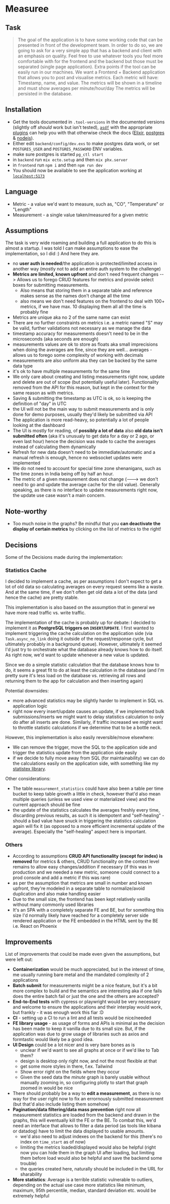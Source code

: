 # Measuree

## Task

> The goal of the application is to have some working code that can be presented in front
of the development team. In order to do so, we are going to ask for a very simple app
that has a backend and client with an emphasis on quality. Feel free to use whatever
tools you feel more comfortable with for the frontend and the backend but those must be
separated (single page application). Extra points if the tool can be easily run in our
machines.
> We want a Frontend + Backend application that allows you to post and visualise
metrics. Each metric will have: Timestamp, name, and value. The metrics will be shown
in a timeline and must show averages per minute/hour/day The metrics will be persisted
in the database.

## Installation

* Get the tools documented in `.tool-versions` in the documented versions (slightly off _should_ work but isn't tested), [`asdf`](https://github.com/asdf-vm/asdf) with the appropriate [plugins](https://github.com/asdf-vm/asdf-plugins) can help you with that otherwise check the docs ([Elixir](https://elixir-lang.org/install.html), [postgres](https://www.postgresql.org/docs/current/tutorial-install.html) & [nodejs](https://nodejs.org/en/learn/getting-started/how-to-install-nodejs)).
* Either edit `backend/config/dev.exs` to make postgres data work, or set `POSTGRES_USER` and `POSTGRES_PASSWORD` ENV variables.
* make sure postgres is started `pg_ctl start`
* in `backend` run `mix ecto.setup` and then `mix phx.server`
* in `frontend` run `npm i` and then `npm run dev`
* You should now be available to see the application working at [`localhost:5173`](http://localhost:5173/)

## Language

* Metric - a value we'd want to measure, such as, "CO", "Temperature" or "Length"
* Measurement - a single value taken/measured for a given metric

## Assumptions

The task is very wide roaming and building a full application to do this is almost a startup. I was told I can make assumptions to ease the implementation, so I did :) And here they are.

* no **user auth is needed**/the application is protected/limited access in another way (mostly not to add an entire auth system to the challenge)
* **Metrics are limited, known upfront** and don't need frequent changes --> Allows us to forego CRUD features for metrics and provide select boxes for submitting measurements.
  * Also means that storing them in a separate table and reference makes sense as the names don't change all the time
  * also means we don't need features on the frontend to deal with 100+ metrics, if we have max. 10 displaying them all all the time is probably fine
* Metrics are unique aka no 2 of the same name can exist
* There are no further constraints on metrics i.e. a metric named "S" may be valid, further validations not necessary as we manage the data
* timestamp accuracy for measurements doesn't need to be in the microseconds (aka seconds are enough)
* measurements values are ok to store as floats aka small imprecisions when doing the averages are fine, since they are well... averages - allows us to forego some complexity of working with decimals
* measurements are also uniform aka they can be backed by the same data type
* it's ok to have multiple measurements for the same time
* We only care about creating and listing measurements right now, update and delete are out of scope (but potentially useful later). Functionality removed from the API for this reason, but kept in the context for the same reason as with metrics.
* Saving & submitting the timestamp as UTC is ok, so is keeping the definition of "day" in UTC
* the UI will not be the main way to submit measurements and is only done for demo purposes, usually they'd likely be submitted via API
* The application is more read-heavy, so potentially a lot of people looking at the dashboard
* The UI is mostly for reading, of **possibly a lot of data** also **old data isn't submitted often** (aka it's unusualy to get data for a day or 2 ago, or even last hour) hence the decision was made to cache the averages instead of calculating them dynamically
* Refresh for new data doesn't need to be immediate/automatic and a manual refresh is enough, hence no websocket updates were implemented
* We do not need to account for special time zone shenanigans, such as the time zones in India being off by half an hour.
* The metric of a given measurement does not change (---> we don't need to go and update the average cache for the old value). Generally speaking, as there is no interface to update measurements right now, the update use case wasn't a main concern.

## Note-worthy
* Too much noise in the graphs? Be mindful that you **can deactivate the display of certain metrics** by clicking on the list of metrics to the right!

## Decisions

Some of the Decisions made during the implementation:

### Statistics Cache

I decided to implement a cache, as per assumptions I don't expect to get a lot of old data so calculating averages on every request seems like a waste. And at the same time, if we don't often get old data a lot of the data (and hence the cache) are pretty stable.

This implementation is also based on the assumption that in general we have more read traffic vs. write traffic.


The implementation of the cache is probably up for debate:
I decided to implement it as **PostgreSQL triggers on `INSERT`/`UPDATE`**.  I first wanted to implement triggering the cache calculation on the application side (via `Task.async_no_link` doing it outside of the request/response cycle, but ultimately probably in a background queue). However, ultimately it seemed I'd just try to orchestrate what the database already knows how to do itself. As right now, we'd want to update whenever a new value is updated.

Since we do a simple statistic calculation that the database knows how to do, it seems a great fit to do at least the calculation in the database (and I'm pretty sure it's less load on the database vs. retrieving all rows and returning them to the app for calculation and then inserting again)

Potential downsides:
* more advanced statistics may be slightly harder to implement in SQL vs. application logic
* right now every insert/update causes an update, if we implemented bulk submissions/inserts we might want to delay statistics calculation to only do after all inserts are done. Similarly, if traffic increased we might want to throttle statistic calculations if we determine that to be a bottle neck.

However, this implementation is also easily reversible/move elsewhere:
* We can remove the trigger, move the SQL to the application side and trigger the statistics update from the application side easily
* if we decide to fully move away from SQL (for maintainability) we can do the calculations easily on the application side, with something like my [statistex library](https://github.com/bencheeorg/statistex).

Other considerations:
* The table `measurement_statistics` could have also been a table per time bucket to keep table growth a little in check, however that'd also mean multiple queries (unless we used view or materialized view) and the current approach should be fine
* the update of the statistics calculates the averages freshly every time, discarding previous results, as such it is idempotent and "self-healing" - should a bad value have snuck in triggering the statistics calculation again will fix it (as opposed to a more efficient incremental update of the average). Especially the "self-healing" aspect here is important.

### Others
* According to assumptions **CRUD API functionality (except for index) is removed** for metrics & others, CRUD functionality on the context level remains to allow easy changes/addition if necessary (if this was in production and we needed a new metric, someone could connect to a prod console and add a metric if this was rare)
* as per the assumption that metrics are small in number and known upfront, they're modeled in a separate table to normalize/avoid duplication and also make handling easier
* Due to the small size, the frontend has been kept relatively vanilla without many commonly used libraries
* It's an SPA with a completely separate FE and BE, but for something this size I'd normally likely have reached for a completely server side rendered application or the FE embedded in the HTML sent by the BE i.e. React on Phoenix


## Improvements

List of improvements that could be made even given the assumptions, but were left out:

* **Containerization** would be much appreciated, but in the interest of time, me usually running bare metal and the mandated complexity of 2 applications
* **Batch submit** for measurements might be a nice feature, but it's a bit more complex to build and the semantics are interesting aka if one fails does the entire batch fail or just the one and the others are accepted?
* **End-to-End tests** with cypress or playwright would be very necessary and welcome to ensure the applications and their interplay would work, but frankly - it was enough work this fiar :D
* **CI** - setting up a CI to run a lint and all tests would be nice/needed
* **FE library usage** - as usage of forms and APIs is minimal as the decision has been made to keep it vanilla due to its small size. But, if the application was due to grow usage of libraries such as axios and formtastic would likely be a good idea.
* **UI Design** could be a lot nicer and is very bare bones as is
  * unclear if we'd want to see all graphs at once or if we'd like to Tab them?
  * design is desktop only right now, and not the most flexible at that
  * get some more styles in there, f.ex. Tailwind
  * Show error right on the fields where they occur
  * Given the seed data the _minute_ graph is barely usable without manually zooming in, so configuring plotly to start that graph zoomed in would be nice
* There should probably be a way to **edit a measurement**, as there is no way for the user right now to fix an errornously submitted measurement (but that'd also include listing them somehow)
* **Pagination/data filtering/data mass prevention** right now all measurement statistics are loaded from the backend and drawn in the graphs, this will eventually kill the FE or the BE. To combat this, we'd need an interface that allows to filter a data period (as tools like kibana or datadog) have to limit the data displayed to usable amounts.
  * we'd also need to adjust indexes on the backend for this (there's no index on `time_start` as of now)
  * limiting the metrics loaded/displayed would also be helpful (right now you can hide them in the graph UI after loading, but limiting them before load would also be helpful and save the backend some trouble)
  * the queries created here, naturally should be included in the URL for sharability
* **More statistics**: Average is a terrible statistic vulnerable to outliers, depending on the actual use case more statistics like minimum, maximum, 95th percentile, median, standard deviation etc. would be extremely helpful
